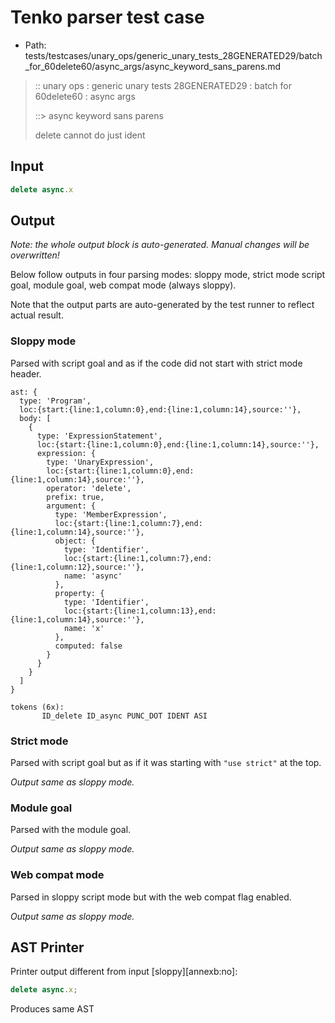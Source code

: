# Tenko parser test case

- Path: tests/testcases/unary_ops/generic_unary_tests_28GENERATED29/batch_for_60delete60/async_args/async_keyword_sans_parens.md

> :: unary ops : generic unary tests 28GENERATED29 : batch for 60delete60 : async args
>
> ::> async keyword sans parens
>
> delete cannot do just ident

## Input

`````js
delete async.x
`````

## Output

_Note: the whole output block is auto-generated. Manual changes will be overwritten!_

Below follow outputs in four parsing modes: sloppy mode, strict mode script goal, module goal, web compat mode (always sloppy).

Note that the output parts are auto-generated by the test runner to reflect actual result.

### Sloppy mode

Parsed with script goal and as if the code did not start with strict mode header.

`````
ast: {
  type: 'Program',
  loc:{start:{line:1,column:0},end:{line:1,column:14},source:''},
  body: [
    {
      type: 'ExpressionStatement',
      loc:{start:{line:1,column:0},end:{line:1,column:14},source:''},
      expression: {
        type: 'UnaryExpression',
        loc:{start:{line:1,column:0},end:{line:1,column:14},source:''},
        operator: 'delete',
        prefix: true,
        argument: {
          type: 'MemberExpression',
          loc:{start:{line:1,column:7},end:{line:1,column:14},source:''},
          object: {
            type: 'Identifier',
            loc:{start:{line:1,column:7},end:{line:1,column:12},source:''},
            name: 'async'
          },
          property: {
            type: 'Identifier',
            loc:{start:{line:1,column:13},end:{line:1,column:14},source:''},
            name: 'x'
          },
          computed: false
        }
      }
    }
  ]
}

tokens (6x):
       ID_delete ID_async PUNC_DOT IDENT ASI
`````

### Strict mode

Parsed with script goal but as if it was starting with `"use strict"` at the top.

_Output same as sloppy mode._

### Module goal

Parsed with the module goal.

_Output same as sloppy mode._

### Web compat mode

Parsed in sloppy script mode but with the web compat flag enabled.

_Output same as sloppy mode._

## AST Printer

Printer output different from input [sloppy][annexb:no]:

````js
delete async.x;
````

Produces same AST

